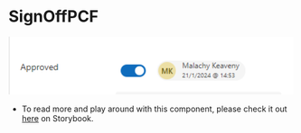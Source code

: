 # SignOffPCF

![Image of PCF component](https://raw.githubusercontent.com/keavenymalachy/SignOffPCF/main/stories/assets/pcf_ticked.png)

- To read more and play around with this component, please check it out [here](https://keavenymalachy.github.io/SignOffPCF) on Storybook.
